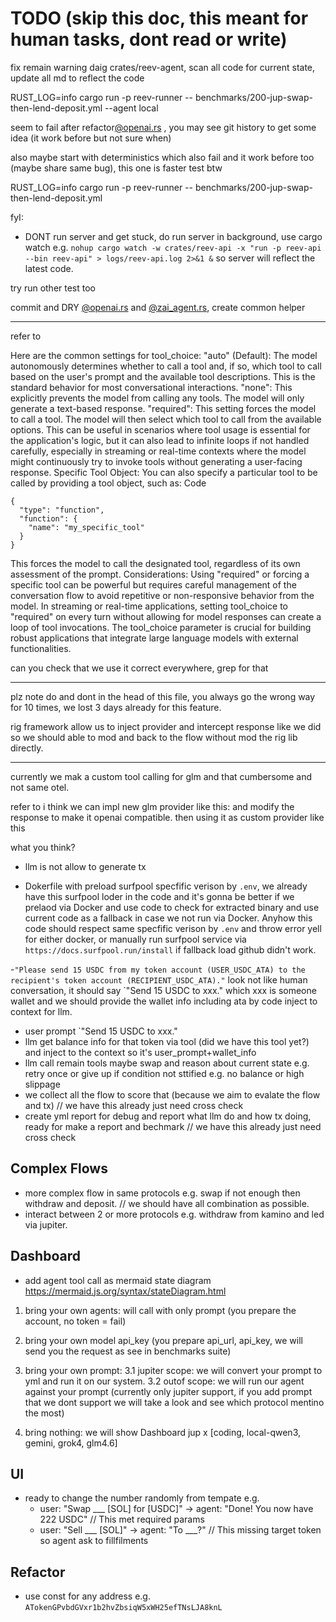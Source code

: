 # TODO (skip this doc, this meant for human tasks, dont read or write)

fix remain warning daig crates/reev-agent, scan all code for current state, update all md to reflect the code

RUST_LOG=info cargo run -p reev-runner -- benchmarks/200-jup-swap-then-lend-deposit.yml --agent local

seem to fail after refactor[@openai.rs](zed:///agent/file?path=%2FUsers%2Fkatopz%2Fgit%2Fgist%2Freev%2Fcrates%2Freev-agent%2Fsrc%2Fenhanced%2Fopenai.rs) , you may see git history to get some idea (it work before but not sure when)

also maybe start with deterministics which also fail and it work before too (maybe share same bug), this one is faster test btw

RUST_LOG=info cargo run -p reev-runner -- benchmarks/200-jup-swap-then-lend-deposit.yml

fyI: 
- DONT run server and get stuck, do run server in background, use cargo watch e.g. `nohup cargo watch -w crates/reev-api -x "run -p reev-api --bin reev-api" > logs/reev-api.log 2>&1 &` so server will reflect the latest code.

try run other test too


commit and DRY [@openai.rs](zed:///agent/file?path=%2FUsers%2Fkatopz%2Fgit%2Fgist%2Freev%2Fcrates%2Freev-agent%2Fsrc%2Fenhanced%2Fopenai.rs) and [@zai_agent.rs](zed:///agent/file?path=%2FUsers%2Fkatopz%2Fgit%2Fgist%2Freev%2Fcrates%2Freev-agent%2Fsrc%2Fenhanced%2Fzai_agent.rs), create common helper

---
refer to

Here are the common settings for tool_choice:
"auto" (Default): The model autonomously determines whether to call a tool and, if so, which tool to call based on the user's prompt and the available tool descriptions. This is the standard behavior for most conversational interactions.
"none": This explicitly prevents the model from calling any tools. The model will only generate a text-based response.
"required": This setting forces the model to call a tool. The model will then select which tool to call from the available options. This can be useful in scenarios where tool usage is essential for the application's logic, but it can also lead to infinite loops if not handled carefully, especially in streaming or real-time contexts where the model might continuously try to invoke tools without generating a user-facing response.
Specific Tool Object: You can also specify a particular tool to be called by providing a tool object, such as:
Code

    {
      "type": "function",
      "function": {
        "name": "my_specific_tool"
      }
    }
This forces the model to call the designated tool, regardless of its own assessment of the prompt.
Considerations:
Using "required" or forcing a specific tool can be powerful but requires careful management of the conversation flow to avoid repetitive or non-responsive behavior from the model.
In streaming or real-time applications, setting tool_choice to "required" on every turn without allowing for model responses can create a loop of tool invocations.
The tool_choice parameter is crucial for building robust applications that integrate large language models with external functionalities.

can you check that we use it correct everywhere, grep for that

---

plz note do and dont in the head of this file, you always go the wrong way for 10 times, we lost 3 days already for this feature.

rig framework allow us to inject provider and intercept response like we did so we should able to mod and back to the flow without mod the rig lib directly.

---


currently we mak a custom tool calling for glm and that cumbersome and not same otel.

refer to
i think we can impl new glm provider like this:
and modify the response to make it openai compatible.
then using it as custom provider like this

what you think?


- llm is not allow to generate tx


- Dokerfile with preload surfpool specfific verison by `.env`, we already have this surfpool loder in the code and it's gonna be better if we prelaod via Docker and use code to check for extracted binary and use current code as a fallback in case we not run via Docker. Anyhow this code should respect same specfific verison by `.env` and throw error yell for either docker, or manually run surfpool service via `https://docs.surfpool.run/install` if fallback load github didn't work.

-`"Please send 15 USDC from my token account (USER_USDC_ATA) to the recipient's token account (RECIPIENT_USDC_ATA)."` look not like human conversation, it should say `"Send 15 USDC to xxx." which xxx is someone wallet and we should provide the wallet info including ata by code inject to context for llm.
  - user prompt `"Send 15 USDC to xxx."
  - llm get balance info for that token via tool (did we have this tool yet?) and inject to the context so it's user_prompt+wallet_info
  - llm call remain tools maybe swap and reason about current state e.g. retry once or give up if condition not sttified e.g. no balance or high slippage
  - we collect all the flow to score that (because we aim to evalate the flow and tx) // we have this already just need cross check
  - create yml report for debug and report what llm do and how tx doing, ready for make a report and bechmark // we have this already just need cross check

## Complex Flows
- more complex flow in same protocols e.g. swap if not enough then withdraw and deposit. // we should have all combination as possible.
- interact between 2 or more protocols e.g. withdraw from kamino and led via jupiter.

## Dashboard

- add agent tool call as mermaid state diagram https://mermaid.js.org/syntax/stateDiagram.html

1. bring your own agents: will call with only prompt (you prepare the account, no token = fail)

2. bring your own model api_key (you prepare api_url, api_key, we will send you the request as see in benchmarks suite)

3. bring your own prompt:
   3.1 jupiter scope: we will convert your prompt to yml and run it on our system.
   3.2 outof scope: we will run our agent against your prompt (currently only jupiter support, if you add prompt that we dont support we will take a look and see which protocol mentino the most)

4. bring nothing: we will show Dashboard jup x [coding, local-qwen3, gemini, grok4, glm4.6]

## UI

- ready to change the number randomly from tempate e.g.
  - user: "Swap ___ [SOL] for [USDC]" → agent: "Done! You now have 222 USDC" // This met required params
  - user: "Sell ___ [SOL]" → agent: "To ___?" // This missing target token so agent ask to fillfilments

## Refactor
- use const for any address e.g. `ATokenGPvbdGVxr1b2hvZbsiqW5xWH25efTNsLJA8knL`
